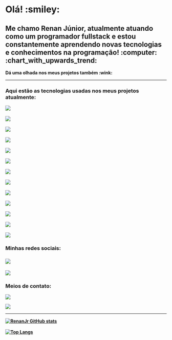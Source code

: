 <h1>Olá! :smiley: </h1>

<h2>Me chamo Renan Júnior, atualmente atuando como um programador fullstack e estou constantemente aprendendo novas tecnologias e conhecimentos na programação! :computer: :chart_with_upwards_trend: </h2>

<p> <b>Dá uma olhada nos meus projetos também :wink:<b> </p>

<hr>

<h3>Aqui estão as tecnologias usadas nos meus projetos atualmente: </h3>

<img src="https://img.shields.io/badge/HTML5-E34F26?style=for-the-badge&logo=html5&logoColor=white"/> 
<br>
<br>
<img src="https://img.shields.io/badge/CSS3-1572B6?style=for-the-badge&logo=css3&logoColor=white"/>
<br>
<br>
<img src="https://img.shields.io/badge/JavaScript-323330?style=for-the-badge&logo=javascript&logoColor=F7DF1E"/>
<br>
<br>
<img src="https://img.shields.io/badge/React-20232A?style=for-the-badge&logo=react&logoColor=61DAFB"/>
<br>
<br>
<img src="https://img.shields.io/badge/styled--components-DB7093?style=for-the-badge&logo=styled-components&logoColor=white"/>
<br>
<br>
<img src="https://img.shields.io/badge/React_Router-CA4245?style=for-the-badge&logo=react-router&logoColor=white"/>
<br>
<br>
<img src="https://img.shields.io/badge/Material--UI-0081CB?style=for-the-badge&logo=material-ui&logoColor=white"/>
<br>
<br>
<img src="https://img.shields.io/badge/Node.js-43853D?style=for-the-badge&logo=node.js&logoColor=white"/>
<br>
<br>
<img src="https://img.shields.io/badge/Express.js-404D59?style=for-the-badge"/>
<br>
<br>
<img src="https://img.shields.io/badge/PostgreSQL-316192?style=for-the-badge&logo=postgresql&logoColor=white"/>
<br>
<br>
<img src="https://img.shields.io/badge/MongoDB-4EA94B?style=for-the-badge&logo=mongodb&logoColor=white"/>
<br>
<br>
<img src="https://img.shields.io/badge/sequelize-323330?style=for-the-badge&logo=sequelize&logoColor=blue"/>
<br>
<br>
<img src="https://img.shields.io/badge/json%20web%20tokens-323330?style=for-the-badge&logo=json-web-tokens&logoColor=pink"/>

  
<h3> Minhas redes sociais: <h3>
 <a href="https://www.instagram.com/renan_jrrrr/" target="_blank"> <img src="https://img.shields.io/badge/Instagram-E4405F?style=for-the-badge&logo=instagram&logoColor=white"/> </a>
    <br>
    <br>
   <a href="https://www.linkedin.com/in/renan-j%C3%BAnior/" target="_blank"> <img src="https://img.shields.io/badge/LinkedIn-0077B5?style=for-the-badge&logo=linkedin&logoColor=white" target="_blank"/> </a> 
  
<h3> Meios de contato: </h3>
  
 <a href="https://wa.me/5521965036374" target="_blank" > <img src="https://img.shields.io/badge/WhatsApp-25D366?style=for-the-badge&logo=whatsapp&logoColor=white"/> </a> 
  

  
 <a href="mailto:renanjrr679@gmail.com" target="_blank"> <img src="https://img.shields.io/badge/Gmail-D14836?style=for-the-badge&logo=gmail&logoColor=white"/> </a> 

  <hr>
  
  [![RenanJr GitHub stats](https://github-readme-stats.vercel.app/api?username=Renanjuniior6)](https://github.com/anuraghazra/github-readme-stats)
  <br> 
  <br>
  [![Top Langs](https://github-readme-stats.vercel.app/api/top-langs/?username=Renanjuniior6)](https://github.com/anuraghazra/github-readme-stats)
  

  
  
  
  
  







